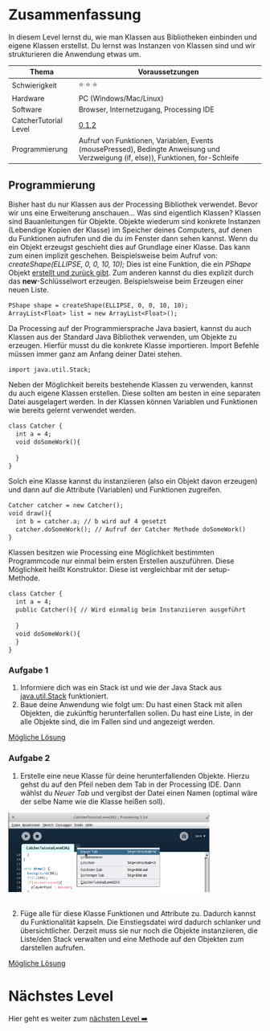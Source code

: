 # Zusammenfassung
In diesem Level lernst du, wie man Klassen aus Bibliotheken einbinden und eigene Klassen erstellst. Du lernst was Instanzen von Klassen sind und wir strukturieren die Anwendung etwas um.

| Thema                 | Voraussetzungen         |
| --------------------- | ----------------------- |
| Schwierigkeit         | :star: :star: :star:    |
| Hardware              | PC (Windows/Mac/Linux)  |
| Software              | Browser, Internetzugang, Processing IDE        |
| CatcherTutorial Level | [0](https://github.com/Flocksserver/CatcherTutorial/blob/master/tutorial/Level0/Processing_Tutorial_Level_%230-CatcherGameTutorial.md),[1](https://github.com/Flocksserver/CatcherTutorial/blob/master/tutorial/Level1/Processing_Tutorial_Level_%231-CatcherGameTutorial.md),[2](https://github.com/Flocksserver/CatcherTutorial/blob/master/tutorial/Level2/Processing_Tutorial_Level_%232-CatcherGameTutorial.md)                        |
| Programmierung        | Aufruf von Funktionen, Variablen,  Events (mousePressed), Bedingte Anweisung und Verzweigung (if, else)), Funktionen, for-Schleife|

## Programmierung
Bisher hast du nur Klassen aus der Processing Bibliothek verwendet. Bevor wir uns eine Erweiterung anschauen... Was sind eigentlich Klassen? Klassen sind Bauanleitungen für Objekte. Objekte wiederum sind konkrete Instanzen (Lebendige Kopien der Klasse) im Speicher deines Computers, auf denen du Funktionen aufrufen und die du im Fenster dann sehen kannst. Wenn du ein Objekt erzeugst geschieht dies auf Grundlage einer Klasse. Das kann zum einen implizit geschehen. Beispielsweise beim Aufruf von: *createShape(ELLIPSE, 0, 0, 10, 10);* Dies ist eine Funktion, die ein *PShape* Objekt [erstellt und zurück gibt](http://processing.github.io/processing-javadocs/core/processing/core/PApplet.html#createShape--). Zum anderen kannst du dies explizit durch das **new**-Schlüsselwort erzeugen. Beispielsweise beim Erzeugen einer neuen Liste.
```processing
PShape shape = createShape(ELLIPSE, 0, 0, 10, 10);
ArrayList<Float> list = new ArrayList<Float>();
```
Da Processing auf der Programmiersprache Java basiert, kannst du auch Klassen aus der Standard Java Bibliothek verwenden, um Objekte zu erzeugen. Hierfür musst du die konkrete Klasse importieren. Import Befehle müssen immer ganz am Anfang deiner Datei stehen.
```processing
import java.util.Stack;
```
Neben der Möglichkeit bereits bestehende Klassen zu verwenden, kannst du auch eigene Klassen erstellen. Diese sollten am besten in eine separaten Datei ausgelagert werden. In der Klassen können Variablen und Funktionen wie bereits gelernt verwendet werden.
```processing
class Catcher {
  int a = 4;
  void doSomeWork(){

  }
}
```
Solch eine Klasse kannst du instanziieren (also ein Objekt davon erzeugen) und dann auf die Attribute (Variablen) und Funktionen zugreifen.
```processing
Catcher catcher = new Catcher();
void draw(){
  int b = catcher.a; // b wird auf 4 gesetzt
  catcher.doSomeWork(); // Aufruf der Catcher Methode doSomeWork()
}
```
Klassen besitzen wie Processing eine Möglichkeit bestimmten Programmcode nur einmal beim ersten Erstellen auszuführen. Diese Möglichkeit heißt Konstruktor. Diese ist vergleichbar mit der setup-Methode.
```processing
class Catcher {
  int a = 4;
  public Catcher(){ // Wird einmalig beim Instanziieren ausgeführt

  }
  void doSomeWork(){
  }
}
```
### Aufgabe 1
1. Informiere dich was ein Stack ist und wie der Java Stack aus [java.util.Stack](https://docs.oracle.com/javase/7/docs/api/java/util/Stack.html) funktioniert.
2. Baue deine Anwendung wie folgt um: Du hast einen Stack mit allen Objekten, die zukünftig herunterfallen sollen. Du hast eine Liste, in der alle Objekte sind, die im Fallen sind und angezeigt werden.

[Mögliche Lösung](https://github.com/Flocksserver/CatcherTutorial/blob/master/tutorial/Level3/CatcherTutorialLevel3A1/CatcherTutorialLevel3A1.pde)

### Aufgabe 2
1. Erstelle eine neue Klasse für deine herunterfallenden Objekte. Hierzu gehst du auf den Pfeil neben dem Tab in der Processing IDE. Dann wählst du *Neuer Tab* und vergibst der Datei einen Namen (optimal wäre der selbe Name wie die Klasse heißen soll).
<div>
<img src="https://github.com/Flocksserver/CatcherTutorial/raw/master/tutorial/Level3/newTab.png" width="400">
</div>
<br>

2. Füge alle für diese Klasse Funktionen und Attribute zu. Dadurch kannst du Funktionalität kapseln. Die Einstiegsdatei wird dadurch schlanker und übersichtlicher. Derzeit muss sie nur noch die Objekte instanziieren, die Liste/den Stack verwalten und eine Methode auf den Objekten zum darstellen aufrufen.

[Mögliche Lösung](https://github.com/Flocksserver/CatcherTutorial/blob/master/tutorial/Level3/CatcherTutorialLevel3A2/)

# Nächstes Level
Hier geht es weiter zum [nächsten Level :arrow_right:](https://github.com/Flocksserver/CatcherTutorial/blob/master/tutorial/Level4/Processing_Tutorial_Level_%234-CatcherGameTutorial.md)
